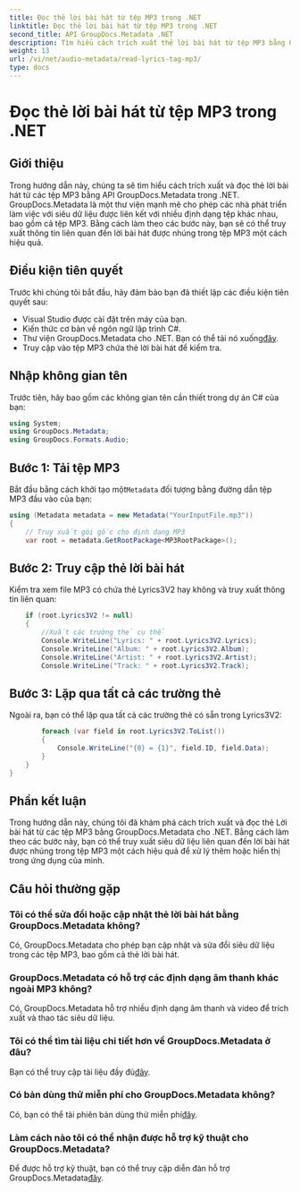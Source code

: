 ```yaml
---
title: Đọc thẻ lời bài hát từ tệp MP3 trong .NET
linktitle: Đọc thẻ lời bài hát từ tệp MP3 trong .NET
second_title: API GroupDocs.Metadata .NET
description: Tìm hiểu cách trích xuất thẻ lời bài hát từ tệp MP3 bằng GroupDocs.Metadata cho .NET. Thực hiện theo hướng dẫn từng bước của chúng tôi.
weight: 13
url: /vi/net/audio-metadata/read-lyrics-tag-mp3/
type: docs
---
```

# Đọc thẻ lời bài hát từ tệp MP3 trong .NET

## Giới thiệu
Trong hướng dẫn này, chúng ta sẽ tìm hiểu cách trích xuất và đọc thẻ lời bài hát từ các tệp MP3 bằng API GroupDocs.Metadata trong .NET. GroupDocs.Metadata là một thư viện mạnh mẽ cho phép các nhà phát triển làm việc với siêu dữ liệu được liên kết với nhiều định dạng tệp khác nhau, bao gồm cả tệp MP3. Bằng cách làm theo các bước này, bạn sẽ có thể truy xuất thông tin liên quan đến lời bài hát được nhúng trong tệp MP3 một cách hiệu quả.
## Điều kiện tiên quyết
Trước khi chúng tôi bắt đầu, hãy đảm bảo bạn đã thiết lập các điều kiện tiên quyết sau:
- Visual Studio được cài đặt trên máy của bạn.
- Kiến thức cơ bản về ngôn ngữ lập trình C#.
-  Thư viện GroupDocs.Metadata cho .NET. Bạn có thể tải nó xuống[đây](https://releases.groupdocs.com/metadata/net/).
- Truy cập vào tệp MP3 chứa thẻ lời bài hát để kiểm tra.

## Nhập không gian tên
Trước tiên, hãy bao gồm các không gian tên cần thiết trong dự án C# của bạn:
```csharp
using System;
using GroupDocs.Metadata;
using GroupDocs.Formats.Audio;
```
## Bước 1: Tải tệp MP3
 Bắt đầu bằng cách khởi tạo một`Metadata` đối tượng bằng đường dẫn tệp MP3 đầu vào của bạn:
```csharp
using (Metadata metadata = new Metadata("YourInputFile.mp3"))
{
    // Truy xuất gói gốc cho định dạng MP3
    var root = metadata.GetRootPackage<MP3RootPackage>();
```
## Bước 2: Truy cập thẻ lời bài hát
Kiểm tra xem file MP3 có chứa thẻ Lyrics3V2 hay không và truy xuất thông tin liên quan:
```csharp
    if (root.Lyrics3V2 != null)
    {
        //Xuất các trường thẻ cụ thể
        Console.WriteLine("Lyrics: " + root.Lyrics3V2.Lyrics);
        Console.WriteLine("Album: " + root.Lyrics3V2.Album);
        Console.WriteLine("Artist: " + root.Lyrics3V2.Artist);
        Console.WriteLine("Track: " + root.Lyrics3V2.Track);
```
## Bước 3: Lặp qua tất cả các trường thẻ
Ngoài ra, bạn có thể lặp qua tất cả các trường thẻ có sẵn trong Lyrics3V2:
```csharp
        foreach (var field in root.Lyrics3V2.ToList())
        {
            Console.WriteLine("{0} = {1}", field.ID, field.Data);
        }
    }
}
```

## Phần kết luận
Trong hướng dẫn này, chúng tôi đã khám phá cách trích xuất và đọc thẻ Lời bài hát từ các tệp MP3 bằng GroupDocs.Metadata cho .NET. Bằng cách làm theo các bước này, bạn có thể truy xuất siêu dữ liệu liên quan đến lời bài hát được nhúng trong tệp MP3 một cách hiệu quả để xử lý thêm hoặc hiển thị trong ứng dụng của mình.

## Câu hỏi thường gặp
### Tôi có thể sửa đổi hoặc cập nhật thẻ lời bài hát bằng GroupDocs.Metadata không?
Có, GroupDocs.Metadata cho phép bạn cập nhật và sửa đổi siêu dữ liệu trong các tệp MP3, bao gồm cả thẻ lời bài hát.
### GroupDocs.Metadata có hỗ trợ các định dạng âm thanh khác ngoài MP3 không?
Có, GroupDocs.Metadata hỗ trợ nhiều định dạng âm thanh và video để trích xuất và thao tác siêu dữ liệu.
### Tôi có thể tìm tài liệu chi tiết hơn về GroupDocs.Metadata ở đâu?
 Bạn có thể truy cập tài liệu đầy đủ[đây](https://tutorials.groupdocs.com/metadata/net/).
### Có bản dùng thử miễn phí cho GroupDocs.Metadata không?
 Có, bạn có thể tải phiên bản dùng thử miễn phí[đây](https://releases.groupdocs.com/).
### Làm cách nào tôi có thể nhận được hỗ trợ kỹ thuật cho GroupDocs.Metadata?
 Để được hỗ trợ kỹ thuật, bạn có thể truy cập diễn đàn hỗ trợ GroupDocs.Metadata[đây](https://forum.groupdocs.com/c/metadata/14).